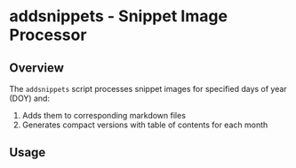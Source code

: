 # addsnippets - Snippet Image Processor

## Overview

The `addsnippets` script processes snippet images for specified days of year (DOY) and:

1. Adds them to corresponding markdown files
1. Generates compact versions with table of contents for each month

## Usage
